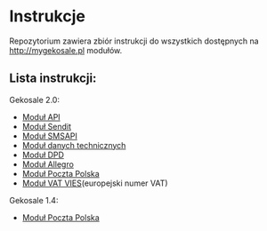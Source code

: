 Instrukcje
===

Repozytorium zawiera zbiór instrukcji do wszystkich dostępnych na http://mygekosale.pl modułów.

## Lista instrukcji:
Gekosale 2.0:
* [Moduł API](manuals/apig2.md)
* [Moduł Sendit](manuals/senditg2.md)
* [Moduł SMSAPI](manuals/smsapig2.md)
* [Moduł danych technicznych](manuals/techg2.md)
* [Moduł DPD](manuals/dpdg2.md)
* [Moduł Allegro](manuals/allegro.md)
* [Moduł Poczta Polska](manuals/pocztag2.md)
* [Moduł VAT VIES](manuals/vatviesg2.md)(europejski numer VAT)

Gekosale 1.4:
* [Moduł Poczta Polska](manuals/pocztag1.md)
